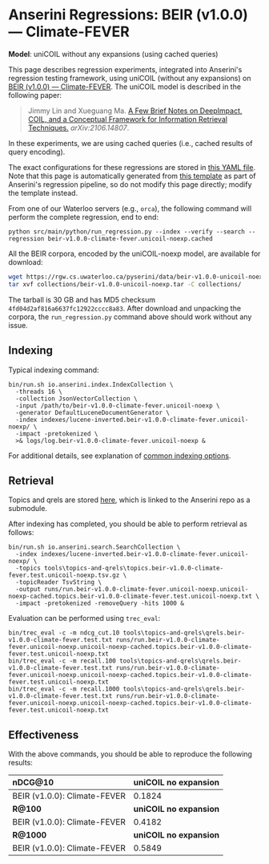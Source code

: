 # Anserini Regressions: BEIR (v1.0.0) &mdash; Climate-FEVER

**Model**: uniCOIL without any expansions (using cached queries)

This page describes regression experiments, integrated into Anserini's regression testing framework, using uniCOIL (without any expansions) on [BEIR (v1.0.0) &mdash; Climate-FEVER](http://beir.ai/).
The uniCOIL model is described in the following paper:

> Jimmy Lin and Xueguang Ma. [A Few Brief Notes on DeepImpact, COIL, and a Conceptual Framework for Information Retrieval Techniques.](https://arxiv.org/abs/2106.14807) _arXiv:2106.14807_.

In these experiments, we are using cached queries (i.e., cached results of query encoding).

The exact configurations for these regressions are stored in [this YAML file](../../src/main/resources/regression/beir-v1.0.0-climate-fever.unicoil-noexp.cached.yaml).
Note that this page is automatically generated from [this template](../../src/main/resources/docgen/templates/beir-v1.0.0-climate-fever.unicoil-noexp.cached.template) as part of Anserini's regression pipeline, so do not modify this page directly; modify the template instead.

From one of our Waterloo servers (e.g., `orca`), the following command will perform the complete regression, end to end:

```
python src/main/python/run_regression.py --index --verify --search --regression beir-v1.0.0-climate-fever.unicoil-noexp.cached
```

All the BEIR corpora, encoded by the uniCOIL-noexp model, are available for download:

```bash
wget https://rgw.cs.uwaterloo.ca/pyserini/data/beir-v1.0.0-unicoil-noexp.tar -P collections/
tar xvf collections/beir-v1.0.0-unicoil-noexp.tar -C collections/
```

The tarball is 30 GB and has MD5 checksum `4fd04d2af816a6637fc12922cccc8a83`.
After download and unpacking the corpora, the `run_regression.py` command above should work without any issue.

## Indexing

Typical indexing command:

```
bin/run.sh io.anserini.index.IndexCollection \
  -threads 16 \
  -collection JsonVectorCollection \
  -input /path/to/beir-v1.0.0-climate-fever.unicoil-noexp \
  -generator DefaultLuceneDocumentGenerator \
  -index indexes/lucene-inverted.beir-v1.0.0-climate-fever.unicoil-noexp/ \
  -impact -pretokenized \
  >& logs/log.beir-v1.0.0-climate-fever.unicoil-noexp &
```

For additional details, see explanation of [common indexing options](../../docs/common-indexing-options.md).

## Retrieval

Topics and qrels are stored [here](https://github.com/castorini/anserini-tools/tree/master/topics-and-qrels), which is linked to the Anserini repo as a submodule.

After indexing has completed, you should be able to perform retrieval as follows:

```
bin/run.sh io.anserini.search.SearchCollection \
  -index indexes/lucene-inverted.beir-v1.0.0-climate-fever.unicoil-noexp/ \
  -topics tools\topics-and-qrels\topics.beir-v1.0.0-climate-fever.test.unicoil-noexp.tsv.gz \
  -topicReader TsvString \
  -output runs/run.beir-v1.0.0-climate-fever.unicoil-noexp.unicoil-noexp-cached.topics.beir-v1.0.0-climate-fever.test.unicoil-noexp.txt \
  -impact -pretokenized -removeQuery -hits 1000 &
```

Evaluation can be performed using `trec_eval`:

```
bin/trec_eval -c -m ndcg_cut.10 tools\topics-and-qrels\qrels.beir-v1.0.0-climate-fever.test.txt runs/run.beir-v1.0.0-climate-fever.unicoil-noexp.unicoil-noexp-cached.topics.beir-v1.0.0-climate-fever.test.unicoil-noexp.txt
bin/trec_eval -c -m recall.100 tools\topics-and-qrels\qrels.beir-v1.0.0-climate-fever.test.txt runs/run.beir-v1.0.0-climate-fever.unicoil-noexp.unicoil-noexp-cached.topics.beir-v1.0.0-climate-fever.test.unicoil-noexp.txt
bin/trec_eval -c -m recall.1000 tools\topics-and-qrels\qrels.beir-v1.0.0-climate-fever.test.txt runs/run.beir-v1.0.0-climate-fever.unicoil-noexp.unicoil-noexp-cached.topics.beir-v1.0.0-climate-fever.test.unicoil-noexp.txt
```

## Effectiveness

With the above commands, you should be able to reproduce the following results:

| **nDCG@10**                                                                                                  | **uniCOIL no expansion**|
|:-------------------------------------------------------------------------------------------------------------|-----------|
| BEIR (v1.0.0): Climate-FEVER                                                                                 | 0.1824    |
| **R@100**                                                                                                    | **uniCOIL no expansion**|
| BEIR (v1.0.0): Climate-FEVER                                                                                 | 0.4182    |
| **R@1000**                                                                                                   | **uniCOIL no expansion**|
| BEIR (v1.0.0): Climate-FEVER                                                                                 | 0.5849    |
